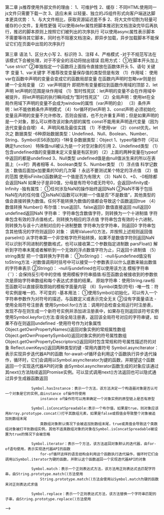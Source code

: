 第二章
js推荐使用外部文件的理由：
    1、可维护性
    2、缓存：不同HTML使用同一js文件只需要下载一次
    3、适应未来
以轻量、独立的JS组件形式向客户端送达脚本更具优势：
    1、与大文件相比，获取资源延迟差不多
    2、将大文件切割为轻量可缓存的小文件，复用性更强
可以使用defer属性把脚本推迟到文档渲染完毕后再执行，推迟的脚本原则上按照它们被列出的次序执行
可以使用async属性表示脚本不需要等待其它脚本，同时也不阻塞文档渲染，即异步加载，异步加载脚本不能保证它们在页面中出现的次序执行

第三章
    语法
    1、区分大小写
    2、标识符
    3、注释
    4、严格模式
        -对于不规范写法在该模式下会被处理，对于不安全的活动将抛出错误
        启用方式：
            ①在脚本开头加上 "use strict"
            ②单独指定一个函数将上面指令直接放在函数体开头
    5、语句
关键字
变量
    1、var关键字
        不推荐改变变量保存值的类型但是有效
        （1）作用域：
            使用var在函数中声明的变量会变成它的函数局部变量
            在函数内声明时忽略var则是创建一个全局变量
        （2）var声明提升
            即把所有变量都拉到函数作用域的顶部
    2、let声明
        let声明的范围是块作用域
        （1）暂时性死区：let声明的变量不会在作用域中被提升，将let声明前的执行瞬间成为“暂时性死区”
        （2）全局声明：使用let在全局作用域下声明的变量不会成为window的属性（var声明的会）
        （3）条件声明：let不能依赖条件声明模式
        （4）for循环的let声明
    3、const声明
        必须初始化变量且声明的变量不允许修改，否则会报错，也不允许重复声明；但是如果声明的是一个对象，那么可以修改该对象内部的属性
        const不能用来声明迭代变量（因为迭代变量会自增）
    4、声明风格及最佳实践
        （1）不使用var
        （2）const优先，let次之
数据类型
    -6种原始数据类型：Undefined、Null、Boolean、Number、String、Symbol(ES6添加的)
    -1种复杂数据类型：Object
    1、typeof操作符（可以确定function）
        特殊值null被认为是一个对空对象的引用
    2、Undefined类型
        （1）包含undefined值的变量跟未定义变量是有区别的
        （2）上面的两种变量在typeof中返回的都是undefined
    3、Null类型
        undefined值是由null值派生来的所以在表面上（==时）两者相等
    4、boolean类型
    5、Number类型
        （1）浮点值
            科学记数法：数值后面加e加要乘的10的几次幂
            ！永远不要测试某个特定的浮点值
        （2）值的范围
            使用isFinite()函数确定一个值是否为有限大
        （3）NaN
            0、+0、-0相除都会返回NaN
            如果分子是非0值，分母是有符号0或无符号0，会返回Infinity或-Infinity
            -独有属性：
                ①任何涉及NaN的操作始终返回NaN
                ②NaN不等于包括NaN在内的任何值
                ③isNaN()函数可以判断一个值是否“不是数值”，其他类型的值会直接转换为数值。任何不能转换为数值的值都会导致这个函数返回true
        （4）数值转换
            Number()
                布尔值：true返回1、false返回0
                数值直接返回
                null返回0
                undefined返回NaN
                字符串：
                    字符串包含数值字符，则转换为一个十进制值
                    字符串包含有效的浮点值格式，则转换为相应的浮点值
                    字符串包含有效的十六进制，则转换为与该十六进制对应的十进制整数
                    字符串为空字符串，则返回0
                    字符串包含其他情况的字符则返回0
                对象：
                    调用Valueof()方法，并按照上述规则返回值
            parseInt()
                从字符串第一个非空格字符开始转换，如果不是数值字符则返回NaN
                可以识别不同进制的整数格式，也可以接收第二个参数指定进制数
            parsFloat()
                解析到字符串末尾或者解析到一个无效的浮点数值字符为止，只返回十进制值
        （5）string类型
            把一个值转换为字符串：
                ①toString()：
                    -null与undefined值没有toString方法
                    -对数值调用时括号中可以接受一个参数表示以什么底数来输出数值的字符串表示
                ②String()：
                    -null与undefined也可以使用该方法
            模板字符串（``）：会保持反引号中的空格
                使用模板字符串插值:标签函数会被接收到的参数依次是原始字符串数组和每个表达式求值的结果。
            原始字符串：使用String.raw标签函数可以直接获取原始的模板字面量内容
        （6）Symbol类型(符号)
            -唯一性：符号实例是唯一的、不可变的
            -基本用法：
                ①使用Symbol()初始化，可以传入一个字符串参数作为对符号的描述，与函数定义或表示完全无关
                ②没有字面量语法
            -使用全局符号注册表
                使用Symbol.for()方法：调用时会检查全局运行时注册表，发现不存在则生成一个新符号实例并添加进注册表中，如果存在则返回该符号实例
                使用Symbol.keyfor()方法:查询全局注册表，返回该全局符号对应的字符串键，如果不存在则返回undefined
            -使用符号作为对象属性
                Object.getOwnPropertyNames()返回对象实例的常规属性数组
                Object.getOwnPropertySymbol()返回对象实例的符号属性数组
                Object.getOwnPropertyDescriptors()返回同时包含常规和符号属性描述符的对象
                Reflect.ownKeys()返回两种类型的键
            -常用内置符号
                Symbol.asyncIterator：表示实现异步迭代器API的函数
                    for-await-of循环会利用这个函数执行异步迭代操作，循环时，它们会调用以Symbol.asyncIterator为键的函数，并期望这个函数返回一个实现迭代器API的对象
                    由Symbol.asyncIterator函数生成的对象应该通过其next()方法陆续返回Promise实例。可以显式调用next()方法返回也可以隐式通过异步生成器函数返回

                Symbol.hasInstance：表示一个方法，该方法决定一个构造器对象是否认可一个对象是它的实例,由instance of操作符使用
                    instance of操作符可以用来确定一个对象实例的原型链上是否有原型

                Symbol.isConcatSpreadable:表示一个布尔值，如果是true，则对象应该用Array.prototype.concat()打平其数组元素，如果是false或假值会导致整个对象被追加到数组末尾
                    类数组对象默认情况下会被追加到数组末尾，true或真值会导致这个类数组对象被打平到数组实例，其他不适类数组对象的对象在Symbol.isConcatSpreadable被设置为true的情况下会被忽略

                Symbol.iterator：表示一个方法，该方法返回对象默认的迭代器，由for-of语句使用，表示实现迭代器API的函数
                    for-of循环这样的语言结构会利用这个函数执行迭代操作，循环时它们会调用以Symbol.iterator为键的函数，并默认这个函数返回一个实现迭代器API的对象

                Symbol.match：表示一个正则表达式方法，该方法用正则表达式去匹配字符串，由String.prototype.match()方法使用
                    String.prototype.match()方法会使用以Symbol.match为键的函数来对正则表达式求值
                
                Symbol.replace：表示一个正则表达式方法，该方法替换一个字符串匹配的子串，由String.prototype.replace()方法使用
                    











                

                        














 -->
